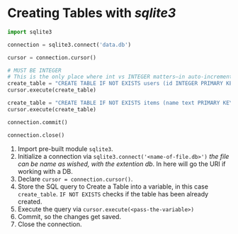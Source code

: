 # Creating Tables with *sqlite3*


```python
import sqlite3

connection = sqlite3.connect('data.db')

cursor = connection.cursor()

# MUST BE INTEGER
# This is the only place where int vs INTEGER matters—in auto-incrementing columns
create_table = "CREATE TABLE IF NOT EXISTS users (id INTEGER PRIMARY KEY, username text, password text)"
cursor.execute(create_table)

create_table = "CREATE TABLE IF NOT EXISTS items (name text PRIMARY KEY, price real)"
cursor.execute(create_table)

connection.commit()

connection.close()
```
1. Import pre-built module `sqlite3`.
2. Initialize a connection via `sqlite3.connect('<name-of-file.db>')` *the file can be name as wished, with the extention db*. In here will go the URI if working with a DB.
3. Declare `cursor = connection.cursor()`.
4. Store the SQL query to Create a Table into a variable, in this case `create_table`.  `IF NOT EXISTS` checks if the table has been already created.
5. Execute the query via `cursor.execute(<pass-the-variable>)`
6. Commit, so the changes get saved.
7. Close the connection.

